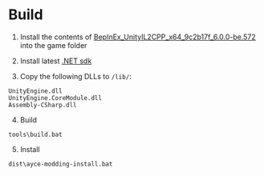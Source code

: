 # Build

1. Install the contents of [BepInEx_UnityIL2CPP_x64_9c2b17f_6.0.0-be.572](https://builds.bepinex.dev/projects/bepinex_be/572/BepInEx_UnityMono_x64_9c2b17f_6.0.0-be.572.zip) into the game folder

2. Install latest [.NET sdk](https://dotnet.microsoft.com/en-us/)

3. Copy the following DLLs to `/lib/`:

```
UnityEngine.dll
UnityEngine.CoreModule.dll
Assembly-CSharp.dll
```

4. Build
```
tools\build.bat
```

5. Install
```
dist\ayce-modding-install.bat
```

